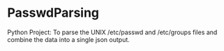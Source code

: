 # PasswdParsing
Python Project: To parse the UNIX /etc/passwd and /etc/groups files and combine the data into a single json output.
